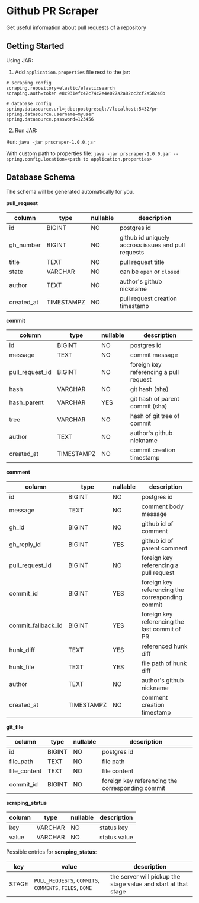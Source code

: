 # Github PR Scraper
Get useful information about pull requests of a repository

## Getting Started

Using JAR:
1. Add `application.properties` file next to the jar:
```
# scraping config
scraping.repository=elastic/elasticsearch
scraping.auth=token e8c931efc42c74c2e4e027a2a82cc2cf2a58246b

# database config
spring.datasource.url=jdbc:postgresql://localhost:5432/pr
spring.datasource.username=myuser
spring.datasource.password=123456
```

2. Run JAR:

Run: `java -jar prscraper-1.0.0.jar`

With custom path to properties file: `java -jar prscraper-1.0.0.jar --spring.config.location=<path to application.properties>`

## Database Schema
The schema will be generated automatically for you.

**pull_request**

column|type|nullable|description
---|---|---|---
id|BIGINT|NO|postgres id
gh_number|BIGINT|NO|github id uniquely accross issues and pull requests
title|TEXT|NO|pull request title
state|VARCHAR|NO|can be `open` or `closed`
author|TEXT|NO|author's github nickname
created_at|TIMESTAMPZ|NO|pull request creation timestamp

**commit**

column|type|nullable|description
---|---|---|---
id|BIGINT|NO|postgres id
message|TEXT|NO|commit message
pull_request_id|BIGINT|NO|foreign key referencing a pull request
hash|VARCHAR|NO|git hash (sha)
hash_parent|VARCHAR|YES|git hash of parent commit (sha)
tree|VARCHAR|NO|hash of git tree of commit
author|TEXT|NO|author's github nickname
created_at|TIMESTAMPZ|NO|commit creation timestamp

**comment**

column|type|nullable|description
---|---|---|---
id|BIGINT|NO|postgres id
message|TEXT|NO|comment body message
gh_id|BIGINT|NO|github id of comment
gh_reply_id|BIGINT|YES|github id of parent comment
pull_request_id|BIGINT|NO|foreign key referencing a pull request
commit_id|BIGINT|YES|foreign key referencing the corresponding commit
commit_fallback_id|BIGINT|YES|foreign key referencing the last commit of PR
hunk_diff|TEXT|YES|referenced hunk diff
hunk_file|TEXT|YES|file path of hunk diff
author|TEXT|NO|author's github nickname
created_at|TIMESTAMPZ|NO|comment creation timestamp

**git_file**

column|type|nullable|description
---|---|---|---
id|BIGINT|NO|postgres id
file_path|TEXT|NO|file path
file_content|TEXT|NO|file content
commit_id|BIGINT|NO|foreign key referencing the corresponding commit

**scraping_status**

column|type|nullable|description
---|---|---|---
key|VARCHAR|NO|status key
value|VARCHAR|NO|status value

Possible entries for **scraping_status**:

key|value|description
---|---|---
STAGE|`PULL_REQUESTS`, `COMMITS`, `COMMENTS`, `FILES`, `DONE`|the server will pickup the stage value and start at that stage
